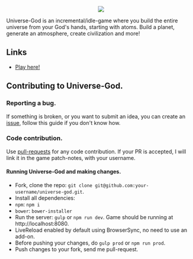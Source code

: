 <p align="center">
	<img src="http://i.imgur.com/65GzXVK.png">
</p>

Universe-God is an incremental/idle-game where you build the entire universe from your God's hands, starting with atoms. Build a planet, generate an atmosphere, create civilization and more!

## Links

* [Play here!](http://totominc.github.io/universe-god)

## Contributing to Universe-God.

### Reporting a bug.

If something is broken, or you want to submit an idea, you can create an [issue](https://help.github.com/articles/creating-an-issue "Issue article on help.github.com"), follow this guide if you don't know how.

### Code contribution.

Use [pull-requests](https://help.github.com/articles/about-pull-requests "Pull-request article on help.github.com") for any code contribution. If your PR is accepted, I will link it in the game patch-notes, with your username.

#### Running Universe-God and making changes.

* Fork, clone the repo: `git clone git@github.com:your-username/universe-god.git`.
* Install all dependencies:
 * `npm`: `npm i`
 * `bower`: `bower-installer`
* Run the server: `gulp` or `npm run dev`. Game should be running at http://localhost:8080.
 * LiveReload enabled by default using BrowserSync, no need to use an add-on.
* Before pushing your changes, do `gulp prod` or `npm run prod`.
* Push changes to your fork, send me pull-request.
